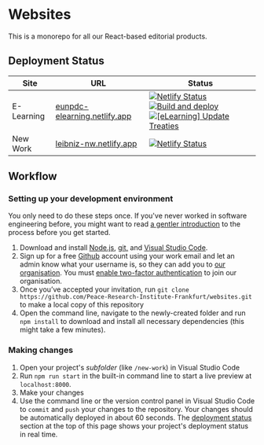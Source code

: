 # Websites

This is a monorepo for all our React-based editorial products.

## Deployment Status

| Site       | URL                                                                   | Status                                                                                                                                                                                                                                                                                                                                                                                                                                                                                                                                                                                                                                                                            |
| ---------- | --------------------------------------------------------------------- | --------------------------------------------------------------------------------------------------------------------------------------------------------------------------------------------------------------------------------------------------------------------------------------------------------------------------------------------------------------------------------------------------------------------------------------------------------------------------------------------------------------------------------------------------------------------------------------------------------------------------------------------------------------------------------- |
| E-Learning | [eunpdc-elearning.netlify.app](https://eunpdc-elearning.netlify.app/) | [![Netlify Status](https://api.netlify.com/api/v1/badges/be127c78-15e4-457f-8880-078ca5f1128c/deploy-status)](https://app.netlify.com/sites/eunpdc-elearning/deploys) [![Build and deploy](https://github.com/Peace-Research-Institute-Frankfurt/eunpdc-elearning/actions/workflows/deploy.yml/badge.svg?branch=main)](https://github.com/Peace-Research-Institute-Frankfurt/eunpdc-elearning/actions/workflows/deploy.yml) [![[eLearning] Update Treaties](https://github.com/Peace-Research-Institute-Frankfurt/websites/actions/workflows/elearning-update-treaties.yml/badge.svg)](https://github.com/Peace-Research-Institute-Frankfurt/websites/actions/workflows/elearning-update-treaties.yml) |
| New Work   | [leibniz-nw.netlify.app](https://leibniz-nw.netlify.app/)             | [![Netlify Status](https://api.netlify.com/api/v1/badges/a9e50b5c-a39d-4bd7-9324-bf20958b2ecf/deploy-status)](https://app.netlify.com/sites/leibniz-nw/deploys)                                                                                                                                                                                                                                                                                                                                                                                                                                                                                                                   |

## Workflow

### Setting up your development environment

You only need to do these steps once. If you've never worked in software engineering before, you might want to read [a gentler introduction](https://awesomephant.github.io/untitled-coding-workshop/chapters/tools/) to the process before you get started.

1. Download and install [Node.js](https://nodejs.org/en/), [git,](https://git-scm.com/) and [Visual Studio Code](https://code.visualstudio.com/).
2. Sign up for a free [Github](https://github.com/) account using your work email and let an admin know what your username is, so they can add you to [our organisation](https://github.com/Peace-Research-Institute-Frankfurt). You must [enable two-factor authentication](https://docs.github.com/en/authentication/securing-your-account-with-two-factor-authentication-2fa) to join our organisation.
3. Once you’ve accepted your invitation, run `git clone https://github.com/Peace-Research-Institute-Frankfurt/websites.git` to make a local copy of this repository
4. Open the command line, navigate to the newly-created folder and run `npm install` to download and install all necessary dependencies (this might take a few minutes).

### Making changes

1. Open your project's _subfolder_ (like `/new-work`) in Visual Studio Code
2. Run `npm run start` in the built-in command line to start a live preview at `localhost:8000`.
3. Make your changes
4. Use the command line or the version control panel in Visual Studio Code to `commit` and `push` your changes to the repository. Your changes should be automatically deployed in about 60 seconds. The [deployment status](https://github.com/Peace-Research-Institute-Frankfurt/websites#deployment-status) section at the top of this page shows your project's deployment status in real time.
